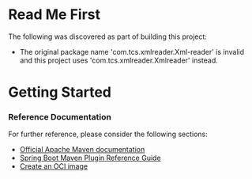 # Read Me First
The following was discovered as part of building this project:

* The original package name 'com.tcs.xmlreader.Xml-reader' is invalid and this project uses 'com.tcs.xmlreader.Xmlreader' instead.

# Getting Started

### Reference Documentation
For further reference, please consider the following sections:

* [Official Apache Maven documentation](https://maven.apache.org/guides/index.html)
* [Spring Boot Maven Plugin Reference Guide](https://docs.spring.io/spring-boot/docs/2.4.4/maven-plugin/reference/html/)
* [Create an OCI image](https://docs.spring.io/spring-boot/docs/2.4.4/maven-plugin/reference/html/#build-image)

